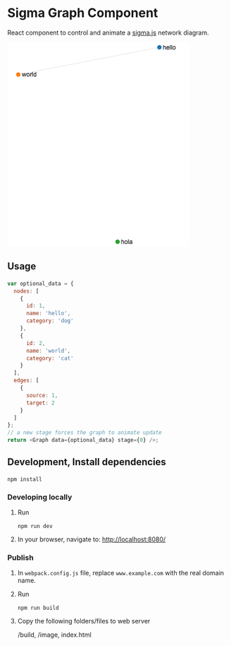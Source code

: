# Sigma Graph Component

React component to control and animate a [sigma.js](http://sigmajs.org/) network diagram.

![sample not available](https://github.com/ragingsquirrel3/sigma_graph_component/blob/master/images/react_sigma_component_example.png)

## Usage

```javascript
var optional_data = { 
  nodes: [
    { 
      id: 1,
      name: 'hello',
      category: 'dog'
    },
    {
      id: 2,
      name: 'world',
      category: 'cat'
    }
  ],
  edges: [
    {
      source: 1,
      target: 2
    }
  ]
};
// a new stage forces the graph to animate update
return <Graph data={optional_data} stage={0} />;
```

## Development, Install dependencies

```
npm install
```

### Developing locally

1. Run

	```
	npm run dev
	```

2. In your browser, navigate to: [http://localhost:8080/](http://localhost:8080/)

### Publish

1. In `webpack.config.js` file, replace `www.example.com` with the real domain name.

2. Run

	```
	npm run build
	```

3. Copy the following folders/files to web server

	/build,
	/image,
	index.html
